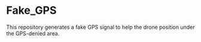 # Fake_GPS
This repository generates a fake GPS signal to help the drone position under the GPS-denied area.
